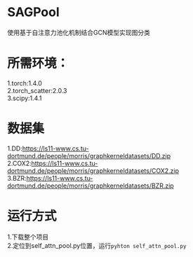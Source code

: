 # SAGPool
使用基于自注意力池化机制结合GCN模型实现图分类
# 所需环境：
1.torch:1.4.0<br>
2.torch_scatter:2.0.3<br>
3.scipy:1.4.1<br>
# 数据集
1.DD:https://ls11-www.cs.tu-dortmund.de/people/morris/graphkerneldatasets/DD.zip<br>
2.COX2:https://ls11-www.cs.tu-dortmund.de/people/morris/graphkerneldatasets/COX2.zip<br>
3.BZR:https://ls11-www.cs.tu-dortmund.de/people/morris/graphkerneldatasets/BZR.zip<br>
# 运行方式
1.下载整个项目<br>
2.定位到self_attn_pool.py位置，运行`pyhton self_attn_pool.py`
